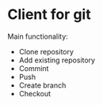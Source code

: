 # Client for git
Main functionality:
 - Clone repository
 - Add existing repository
 - Commint
 - Push
 - Create branch
 - Checkout
